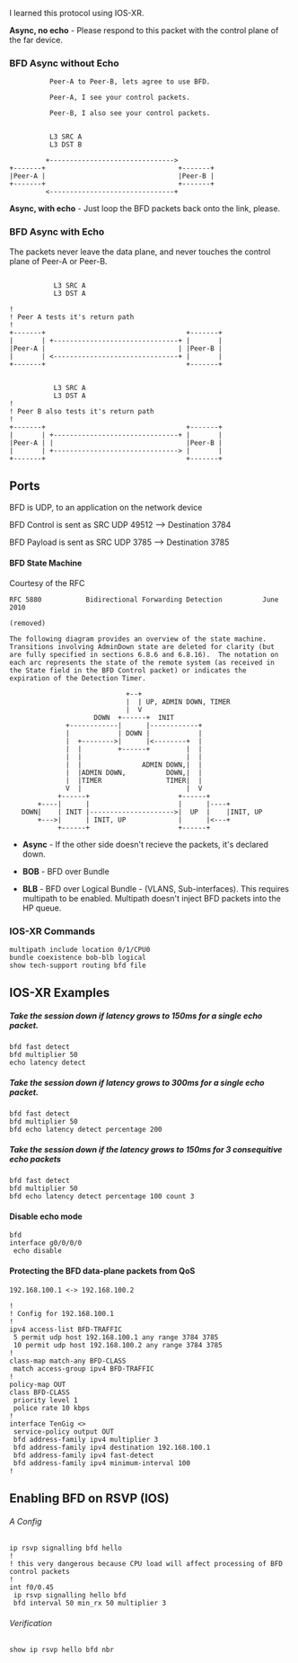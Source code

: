 I learned this protocol using IOS-XR.

**Async, no echo** - Please respond to this packet with the control plane of the far device.

### BFD Async without Echo
```
          Peer-A to Peer-B, lets agree to use BFD.
          
          Peer-A, I see your control packets.
          
          Peer-B, I also see your control packets.
          
          
          L3 SRC A
          L3 DST B
          
         +------------------------------->
+-------+                                 +-------+
|Peer-A |                                 |Peer-B |
+-------+                                 +-------+
         <-------------------------------+
```

**Async, with echo** - Just loop the BFD packets back onto the link, please.

### BFD Async with Echo
The packets never leave the data plane, and never touches the control plane of Peer-A or Peer-B.
```

           L3 SRC A
           L3 DST A

!
! Peer A tests it's return path
!
+-------+                                   +-------+
|       | +-------------------------------+ |       |
|Peer-A |                                 | |Peer-B |
|       | <-------------------------------+ |       |
+-------+                                   +-------+


           L3 SRC A
           L3 DST A
!
! Peer B also tests it's return path
!
+-------+                                   +-------+
|       | +-------------------------------+ |       |
|Peer-A | |                                 |Peer-B |
|       | +-------------------------------> |       |
+-------+                                   +-------+
```

## Ports

BFD is UDP, to an application on the network device

BFD Control is sent as SRC UDP 49512 --> Destination 3784

BFD Payload is sent as SRC UDP 3785  --> Destination 3785


#### BFD State Machine
Courtesy of the RFC

```
RFC 5880           Bidirectional Forwarding Detection          June 2010

(removed) 

The following diagram provides an overview of the state machine.
Transitions involving AdminDown state are deleted for clarity (but
are fully specified in sections 6.8.6 and 6.8.16).  The notation on
each arc represents the state of the remote system (as received in
the State field in the BFD Control packet) or indicates the
expiration of the Detection Timer.

                             +--+
                             |  | UP, ADMIN DOWN, TIMER
                             |  V
                     DOWN  +------+  INIT
              +------------|      |------------+
              |            | DOWN |            |
              |  +-------->|      |<--------+  |
              |  |         +------+         |  |
              |  |                          |  |
              |  |               ADMIN DOWN,|  |
              |  |ADMIN DOWN,          DOWN,|  |
              |  |TIMER                TIMER|  |
              V  |                          |  V
            +------+                      +------+
       +----|      |                      |      |----+
   DOWN|    | INIT |--------------------->|  UP  |    |INIT, UP
       +--->|      | INIT, UP             |      |<---+
            +------+                      +------+
```

* **Async** - If the other side doesn't recieve the packets, it's declared down.

* **BOB** - BFD over Bundle

* **BLB** - BFD over Logical Bundle - (VLANS, Sub-interfaces). This requires multipath to be enabled. Multipath doesn't inject BFD packets into the HP queue.



### IOS-XR Commands
```
multipath include location 0/1/CPU0
bundle coexistence bob-blb logical
show tech-support routing bfd file
```

## IOS-XR Examples

#####  Take the session down if latency grows to 150ms for a single echo packet.
```
bfd fast detect 
bfd multiplier 50
echo latency detect
```

##### Take the session down if latency grows to 300ms for a single echo packet.
```
bfd fast detect 
bfd multiplier 50
bfd echo latency detect percentage 200
```

##### Take the session down if the latency grows to 150ms for 3 consequitive echo packets
```
bfd fast detect
bfd multiplier 50
bfd echo latency detect percentage 100 count 3
```

#### Disable echo mode
```
bfd 
interface g0/0/0/0
 echo disable
```

#### Protecting the BFD data-plane packets from QoS
`192.168.100.1 <-> 192.168.100.2`

```
!
! Config for 192.168.100.1
!
ipv4 access-list BFD-TRAFFIC
 5 permit udp host 192.168.100.1 any range 3784 3785
 10 permit udp host 192.168.100.2 any range 3784 3785
!
class-map match-any BFD-CLASS
 match access-group ipv4 BFD-TRAFFIC
!
policy-map OUT
class BFD-CLASS
 priority level 1
 police rate 10 kbps
!
interface TenGig <>
 service-policy output OUT
 bfd address-family ipv4 multiplier 3
 bfd address-family ipv4 destination 192.168.100.1
 bfd address-family ipv4 fast-detect
 bfd address-family ipv4 minimum-interval 100
!
```

## Enabling BFD on RSVP (IOS)

###### A Config
```
ip rsvp signalling bfd hello
!
! this very dangerous because CPU load will affect processing of BFD control packets
!
int f0/0.45
 ip rsvp signalling hello bfd
 bfd interval 50 min_rx 50 multiplier 3
```

###### Verification 
`show ip rsvp hello bfd nbr`